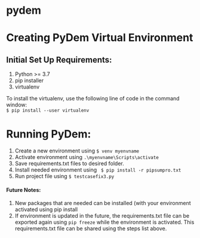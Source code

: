 # pydem
# Creating PyDem Virtual Environment

## Initial Set Up Requirements:

1. Python >= 3.7 <br>
2. pip installer <br>
3. virtualenv <br>


To install the virtualenv, use the following line of code in the command window: <br>
`$ pip install --user virtualenv`
	                                                                  

# Running PyDem:

1. Create a new environment using `$ venv myenvname`
2. Activate environment using `.\myenvname\Scripts\activate`
3. Save requirements.txt files to desired folder. 
4. Install needed environment using ` $ pip install -r pipsumpro.txt` 
5. Run project file using `$ testcasefix3.py`


#### Future Notes:
1. New packages that are needed can be installed (with your environment activated using pip install
2. If environment is updated in the future, the requirements.txt file can be exported again using `pip freeze` while the environment is activated. 
This requirements.txt file can be shared using the steps list above.
